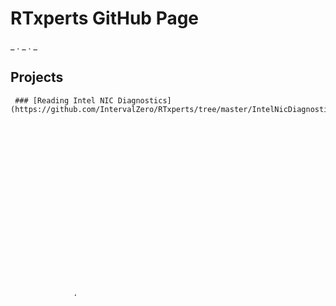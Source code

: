 # RTxperts GitHub Page


_
.
_
.
_

  ## Projects

     ### [Reading Intel NIC Diagnostics](https://github.com/IntervalZero/RTxperts/tree/master/IntelNicDiagnostics)


 
  
   
    
     
      
       
        
         
          
           
            
             
              
              
               
                
                  
                  .

















